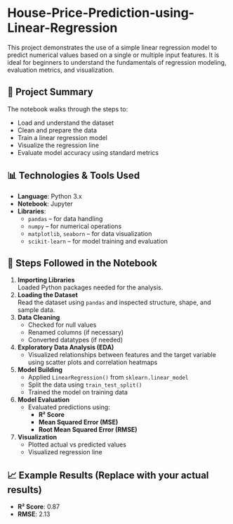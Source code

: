 # House-Price-Prediction-using-Linear-Regression
This project demonstrates the use of a simple linear regression model to predict numerical values based on a single or multiple input features. It is ideal for beginners to understand the fundamentals of regression modeling, evaluation metrics, and visualization.

## 📌 Project Summary

The notebook walks through the steps to:
- Load and understand the dataset
- Clean and prepare the data
- Train a linear regression model
- Visualize the regression line
- Evaluate model accuracy using standard metrics
## 📊 Technologies & Tools Used

- **Language**: Python 3.x
- **Notebook**: Jupyter
- **Libraries**:
  - `pandas` – for data handling
  - `numpy` – for numerical operations
  - `matplotlib`, `seaborn` – for data visualization
  - `scikit-learn` – for model training and evaluation

## 🧪 Steps Followed in the Notebook
1. **Importing Libraries**  
   Loaded Python packages needed for the analysis.
2. **Loading the Dataset**  
   Read the dataset using `pandas` and inspected structure, shape, and sample data.
3. **Data Cleaning**  
   - Checked for null values  
   - Renamed columns (if necessary)  
   - Converted datatypes (if needed)
4. **Exploratory Data Analysis (EDA)**  
   - Visualized relationships between features and the target variable using scatter plots and correlation heatmaps
5. **Model Building**  
   - Applied `LinearRegression()` from `sklearn.linear_model`  
   - Split the data using `train_test_split()`  
   - Trained the model on training data
6. **Model Evaluation**  
   - Evaluated predictions using:
     - **R² Score**
     - **Mean Squared Error (MSE)**
     - **Root Mean Squared Error (RMSE)**
7. **Visualization**  
   - Plotted actual vs predicted values  
   - Visualized regression line

## 📈 Example Results (Replace with your actual results)

- **R² Score**: 0.87  
- **RMSE**: 2.13
